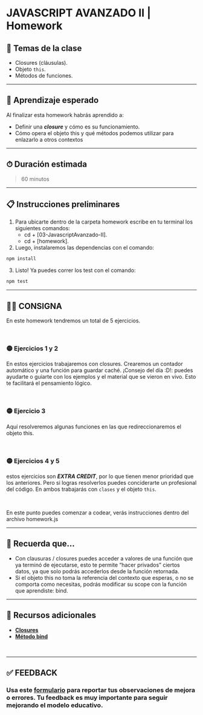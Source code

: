 # JAVASCRIPT AVANZADO II | Homework

## 📒 Temas de la clase

-  Closures (cláusulas).
-  Objeto `this`.
-  Métodos de funciones.

---

## 👀 Aprendizaje esperado

Al finalizar esta homework habrás aprendido a:

-  Definir una **_closure_** y cómo es su funcionamiento.
-  Cómo opera el objeto this y qué métodos podemos utilizar para enlazarlo a otros contextos

---

## ⏱ Duración estimada

> 60 minutos

---

## 📋 Instrucciones preliminares

1. Para ubicarte dentro de la carpeta homework escribe en tu terminal los siguientes comandos:
   -  cd + [03-JavascriptAvanzado-II].
   -  cd + [homework].
2. Luego, instalaremos las dependencias con el comando:

```javascript
npm install
```

3. Listo! Ya puedes correr los test con el comando:

```javascript
npm test
```

---

## 👩‍💻 **CONSIGNA**

En este homework tendremos un total de 5 ejercicios.

</br >

### 🟡 **Ejercicios 1 y 2**

En estos ejercicios trabajaremos con closures. Crearemos un contador automático y una función para guardar caché. ¡Consejo del día :D!: puedes ayudarte o guiarte con los ejemplos y el material que se vieron en vivo. Esto te facilitará el pensamiento lógico.

</br >

### 🟡 **Ejercicio 3**

Aquí resolveremos algunas funciones en las que redireccionaremos el objeto this.

</br >

### 🟡 **Ejercicios 4 y 5**

estos ejercicios son **_EXTRA CREDIT_**, por lo que tienen menor prioridad que los anteriores. Pero si logras resolverlos puedes conciderarte un profesional del código. En ambos trabajarás con `clases` y el objeto `this`.

</br >

En este punto puedes comenzar a codear, verás instrucciones dentro del archivo homework.js

---

## 🧠 Recuerda que...

-  Con clausuras / closures puedes acceder a valores de una función que ya terminó de ejecutarse, esto te permite “hacer privados” ciertos datos, ya que solo podrás accederlos desde la función retornada.
-  Si el objeto this no toma la referencia del contexto que esperas, o no se comporta como necesitas, podrás modificar su scope con la función que aprendiste: bind.

---

## 🔎 Recursos adicionales

-  **[Closures](https://developer.mozilla.org/es/docs/Web/JavaScript/Closures)**
-  **[Método bind](https://developer.mozilla.org/es/docs/Web/JavaScript/Reference/Global_Objects/Function/bind)**

</br >

---

## **✅ FEEDBACK**

### Usa este [**formulario**](https://docs.google.com/forms/d/e/1FAIpQLSe1MybH_Y-xcp1RP0jKPLndLdJYg8cwyHkSb9MwSrEjoxyzWg/viewform) para reportar tus observaciones de mejora o errores. Tu feedback es muy importante para seguir mejorando el modelo educativo.
